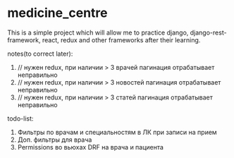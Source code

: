 # medicine_centre
This is a simple project which will allow me to practice django, django-rest-framework, react, redux and other frameworks after their learning.

notes(to correct later):
1) // нужен redux, при наличии > 3 врачей пагинация отрабатывает неправильно
2) // нужен redux, при наличии > 3 новостей пагинация отрабатывает неправильно
3) // нужен redux, при наличии > 3 статей пагинация отрабатывает неправильно 

todo-list:
1) Фильтры по врачам и специальностям в ЛК при записи на прием
2) Доп. фильтры для врача
3) Permissions во вьюхах DRF на врача и пациента



